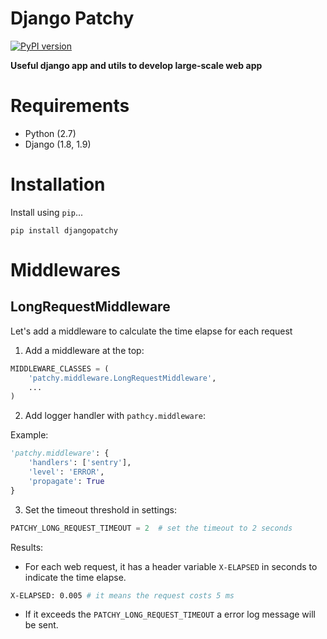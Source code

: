 # Django Patchy

[![PyPI version](https://badge.fury.io/py/djangopatchy.svg)](https://badge.fury.io/py/djangopatchy)

**Useful django app and utils to develop large-scale web app**

# Requirements

* Python (2.7)
* Django (1.8, 1.9)

# Installation

Install using `pip`...

    pip install djangopatchy

# Middlewares

## LongRequestMiddleware

Let's add a middleware to calculate the time elapse for each request

1. Add a middleware at the top:

```python
MIDDLEWARE_CLASSES = (
    'patchy.middleware.LongRequestMiddleware',
    ...
)
```

2. Add logger handler with `pathcy.middleware`:

Example:

```python
'patchy.middleware': {
    'handlers': ['sentry'],
    'level': 'ERROR',
    'propagate': True
}
```

3. Set the timeout threshold in settings:

```python
PATCHY_LONG_REQUEST_TIMEOUT = 2  # set the timeout to 2 seconds
```

Results:

* For each web request, it has a header variable `X-ELAPSED` in seconds to indicate the time elapse. 

```bash
X-ELAPSED: 0.005 # it means the request costs 5 ms
```

* If it exceeds the `PATCHY_LONG_REQUEST_TIMEOUT` a error log message will be sent.
